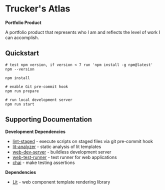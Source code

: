 # Trucker's Atlas

**Portfolio Product**

A portfolio product that represents who I am and reflects the level of work I can accomplish.

## Quickstart

```shell
# test npm version, if version < 7 run 'npm install -g npm@latest'
npm --version

npm install

# enable Git pre-commit hook
npm run prepare

# run local development server
npm run start
```

## Supporting Documentation

**Development Dependencies**

- [lint-staged](https://github.com/okonet/lint-staged) - execute scripts on staged files via git pre-commit hook
- [lit-analyzer](https://github.com/runem/lit-analyzer/tree/master/packages/lit-analyzer) - static analysis of lit templates
- [web-dev-server](https://modern-web.dev/docs/dev-server/overview/) - buildless development server
- [web-test-runner](https://modern-web.dev/docs/test-runner/overview/) - test runner for web applications
- [chai](https://www.chaijs.com/) - make testing assertions

**Dependencies**

- [Lit](https://lit.dev) - web component template rendering library
